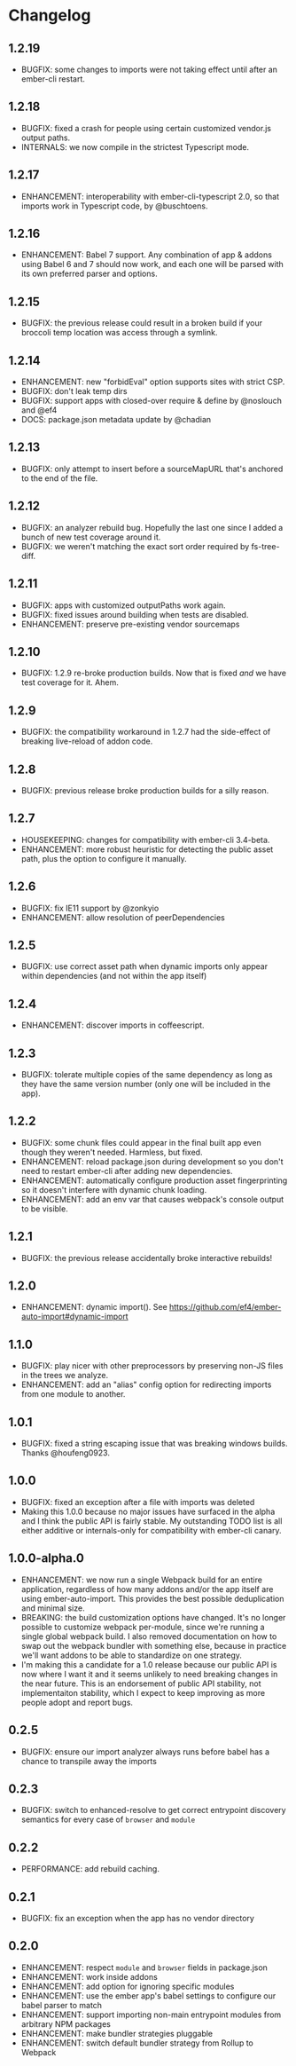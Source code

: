 # Changelog

## 1.2.19
 - BUGFIX: some changes to imports were not taking effect until after an ember-cli restart.

## 1.2.18
 - BUGFIX: fixed a crash for people using certain customized vendor.js output paths.
 - INTERNALS: we now compile in the strictest Typescript mode.

## 1.2.17
 - ENHANCEMENT: interoperability with ember-cli-typescript 2.0, so that imports work in Typescript code, by @buschtoens.

## 1.2.16
 - ENHANCEMENT: Babel 7 support. Any combination of app & addons using Babel 6 and 7 should now work, and each one will be parsed with its own preferred parser and options.

## 1.2.15
 - BUGFIX: the previous release could result in a broken build if your broccoli temp location was access through a symlink.

## 1.2.14
 - ENHANCEMENT: new "forbidEval" option supports sites with strict CSP.
 - BUGFIX: don't leak temp dirs
 - BUGFIX: support apps with closed-over require & define by @noslouch and @ef4
 - DOCS: package.json metadata update by @chadian

## 1.2.13
 - BUGFIX: only attempt to insert before a sourceMapURL that's anchored to the end of the file.

## 1.2.12
 - BUGFIX: an analyzer rebuild bug. Hopefully the last one since I added a bunch of new test coverage around it.
 - BUGFIX: we weren't matching the exact sort order required by fs-tree-diff.

## 1.2.11
 - BUGFIX: apps with customized outputPaths work again.
 - BUGFIX: fixed issues around building when tests are disabled.
 - ENHANCEMENT: preserve pre-existing vendor sourcemaps

## 1.2.10
 - BUGFIX: 1.2.9 re-broke production builds. Now that is fixed *and* we have test coverage for it. Ahem.

## 1.2.9
 - BUGFIX: the compatibility workaround in 1.2.7 had the side-effect of breaking live-reload of addon code.

## 1.2.8
 - BUGFIX: previous release broke production builds for a silly reason.

## 1.2.7
 - HOUSEKEEPING: changes for compatibility with ember-cli 3.4-beta.
 - ENHANCEMENT: more robust heuristic for detecting the public asset path, plus the option to configure it manually.

## 1.2.6
 - BUGFIX: fix IE11 support by @zonkyio
 - ENHANCEMENT: allow resolution of peerDependencies

## 1.2.5
 - BUGFIX: use correct asset path when dynamic imports only appear within dependencies (and not within the app itself)

## 1.2.4
 - ENHANCEMENT: discover imports in coffeescript.

## 1.2.3

 - BUGFIX: tolerate multiple copies of the same dependency as long as they have the same version number (only one will be included in the app).

## 1.2.2
 - BUGFIX: some chunk files could appear in the final built app even though they weren't needed. Harmless, but fixed.
 - ENHANCEMENT: reload package.json during development so you don't need to restart ember-cli after adding new dependencies.
 - ENHANCEMENT: automatically configure production asset fingerprinting so it doesn't interfere with dynamic chunk loading.
 - ENHANCEMENT: add an env var that causes webpack's console output to be visible.

## 1.2.1
 - BUGFIX: the previous release accidentally broke interactive rebuilds!

## 1.2.0
 - ENHANCEMENT: dynamic import(). See https://github.com/ef4/ember-auto-import#dynamic-import

## 1.1.0
 - BUGFIX: play nicer with other preprocessors by preserving non-JS files in the trees we analyze.
 - ENHANCEMENT: add an "alias" config option for redirecting imports from one module to another.

## 1.0.1
 - BUGFIX: fixed a string escaping issue that was breaking windows builds. Thanks @houfeng0923.

## 1.0.0
 - BUGFIX: fixed an exception after a file with imports was deleted
 - Making this 1.0.0 because no major issues have surfaced in the alpha and I think the public API is fairly stable. My outstanding TODO list is all either additive or internals-only for compatibility with ember-cli canary.

## 1.0.0-alpha.0
 - ENHANCEMENT: we now run a single Webpack build for an entire application, regardless of how many addons and/or the app itself are using ember-auto-import. This provides the best possible deduplication and minimal size.
 - BREAKING: the build customization options have changed. It's no longer possible to customize webpack per-module, since we're running a single global webpack build. I also removed documentation on how to swap out the webpack bundler with something else, because in practice we'll want addons to be able to standardize on one strategy.
 - I'm making this a candidate for a 1.0 release because our public API is now where I want it and it seems unlikely to need breaking changes in the near future. This is an endorsement of public API stability, not implementaiton stability, which I expect to keep improving as more people adopt and report bugs.

## 0.2.5
 - BUGFIX: ensure our import analyzer always runs before babel has a chance to transpile away the imports

## 0.2.3
 - BUGFIX: switch to enhanced-resolve to get correct entrypoint discovery semantics for every case of `browser` and `module`

## 0.2.2
 - PERFORMANCE: add rebuild caching.

## 0.2.1

 - BUGFIX: fix an exception when the app has no vendor directory

## 0.2.0

 - ENHANCEMENT: respect `module` and `browser` fields in package.json
 - ENHANCEMENT: work inside addons
 - ENHANCEMENT: add option for ignoring specific modules
 - ENHANCEMENT: use the ember app's babel settings to configure our babel parser to match
 - ENHANCEMENT: support importing non-main entrypoint modules from arbitrary NPM packages
 - ENHANCEMENT: make bundler strategies pluggable
 - ENHANCEMENT: switch default bundler strategy from Rollup to Webpack
